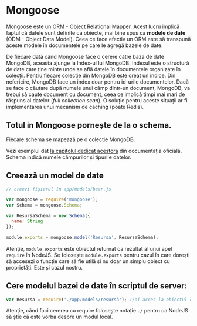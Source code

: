 # Mongoose

Mongoose este un ORM - Object Relational Mapper. Acest lucru implică faptul că datele sunt definite ca obiecte, mai bine spus ca **modele de date** (ODM - Object Data Model). Ceea ce face efectiv un ORM este să transpună aceste modele în documentele pe care le agregă bazele de date.

De fiecare dată când Mongoose face o cerere către baza de date MongoDB, aceasta ajunge la Index-ul lui MongoDB. Indexul este o structură de date care ține minte unde se află datele în documentele organizate în colecții. Pentru fiecare colecție din MongoDB este creat un indice. Din nefericire, MongoDB face un index doar pentru id-urile documentelor. Dacă se face o căutare după numele unui câmp dintr-un document, MongoDB, va trebui să caute document cu document, ceea ce implică timpi mai mari de răspuns al datelor (*full collection scan*). O soluție pentru aceste situații ar fi implementarea unui mecanism de caching (poate Redis).

## Totul in Mongoose pornește de la o schema.

Fiecare schema se mapează pe o colecție MongoDB.

Vezi exemplul dat [la capitolul dedicat acestora](http://mongoosejs.com/docs/guide.html) din documentația oficială.
Schema indică numele câmpurilor și tipurile datelor.

## Creează un model de date

```javascript
// creezi fișierul în app/models/bear.js

var mongoose = require('mongoose');
var Schema = mongoose.Schema;

var ResursaSchema = new Schema({
  name: String
});

module.exports = mongoose.model('Resursa', ResursaSchema);
```

Atenție, `module.exports` este obiectul returnat ca rezultat al unui apel `require` în NodeJS. Se folosește `module.exports` pentru cazul în care dorești să accesezi o funcție care să fie utilă și nu doar un simplu obiect cu proprietăți. Este și cazul nostru.

## Cere modelul bazei de date în scriptul de server:

```js
var Resursa = require('./app/models/resursă'); //ai acces la obiectul de tip model Bear
```

Atenție, când faci cererea cu require folosește notație `./` pentru ca NodeJS să știe că este vorba despre un modul local.

